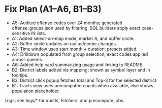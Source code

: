 # Fix Plan (A1–A6, B1–B3)

- A5: Audited offense codes over 24 months; generated offense_groups.json used by filtering. SQL builders apply exact case-sensitive IN lists.
- A1: Added select-on-map mode, marker A, and buffer circle.
- A2: Buffer circle updates on radius/center changes.
- A3: Time window uses start month + duration; presets added.
- A4: Drilldown populated from group selection; exact codes applied across queries.
- A6: Added help card summarizing usage and linking to README.
- B2: District labels added via mapping; shown as symbol layer and in tooltips.
- B3: District click popup fetches total and Top-3 for the selected district.
- B1: Tracts view uses precomputed counts when available, else shows population placeholder.

Logs: see logs/* for audits, fetchers, and precompute jobs.
